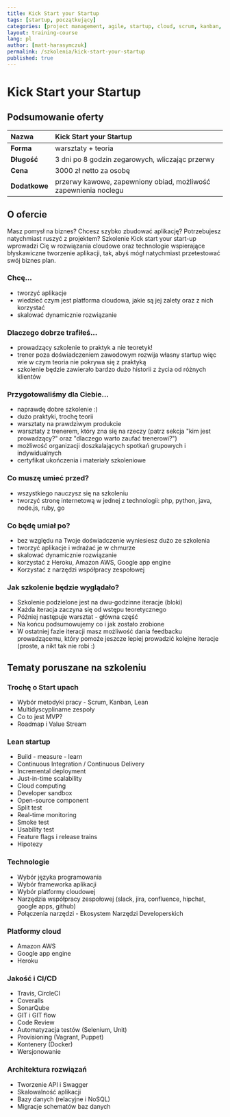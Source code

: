 ```yaml
---
title: Kick Start your Startup
tags: [startup, początkujący]
categories: [project management, agile, startup, cloud, scrum, kanban, Lean, amazon, heroku, jira]
layout: training-course
lang: pl
author: [matt-harasymczuk]
permalink: /szkolenia/kick-start-your-startup
published: true
---
```


# Kick Start your Startup

## Podsumowanie oferty

| Nazwa         | Kick Start your Startup                                         |
|:--------------|:----------------------------------------------------------------|
| **Forma**     | warsztaty + teoria                                              |
| **Długość**   | 3 dni po 8 godzin zegarowych, wliczając przerwy                 |
| **Cena**      | 3000 zł netto za osobę                                          |
| **Dodatkowe** | przerwy kawowe, zapewniony obiad, możliwość zapewnienia noclegu |

## O ofercie
Masz pomysł na biznes? Chcesz szybko zbudować aplikację? Potrzebujesz natychmiast ruszyć z projektem?
Szkolenie Kick start your start-up wprowadzi Cię w rozwiązania cloudowe oraz technologie wspierające błyskawiczne tworzenie aplikacji, tak, abyś mógł natychmiast przetestować swój biznes plan. 

### Chcę...
- tworzyć aplikacje 
- wiedzieć czym jest platforma cloudowa, jakie są jej zalety oraz z nich korzystać
- skalować dynamicznie rozwiązanie 


### Dlaczego dobrze trafiłeś...
- prowadzący szkolenie to praktyk a nie teoretyk!
- trener poza doświadczeniem zawodowym rozwija własny startup więc wie w czym teoria nie pokrywa się z praktyką
- szkolenie będzie zawierało bardzo dużo historii z życia od różnych klientów

### Przygotowaliśmy dla Ciebie...
- naprawdę dobre szkolenie :)
- dużo praktyki, trochę teorii
- warsztaty na prawdziwym produkcie
- warsztaty z trenerem, który zna się na rzeczy (patrz sekcja "kim jest prowadzący?" oraz "dlaczego warto zaufać trenerowi?")
- możliwość organizacji doszkalających spotkań grupowych i indywidualnych
- certyfikat ukończenia i materiały szkoleniowe

### Co muszę umieć przed?
- wszystkiego nauczysz się na szkoleniu
- tworzyć stronę internetową w jednej z technologii: php, python, java, node.js, ruby, go

### Co będę umiał po?
- bez względu na Twoje doświadczenie wyniesiesz dużo ze szkolenia
- tworzyć aplikacje i wdrażać je w chmurze
- skalować dynamicznie rozwiązanie 
- korzystać z Heroku, Amazon AWS, Google app engine
- Korzystać z narzędzi współpracy zespołowej

### Jak szkolenie będzie wyglądało?
- Szkolenie podzielone jest na dwu-godzinne iteracje (bloki)
- Każda iteracja zaczyna się od wstępu teoretycznego
- Później następuje warsztat - główna część
- Na końcu podsumowujemy co i jak zostało zrobione
- W ostatniej fazie iteracji masz możliwość dania feedbacku prowadzącemu, który pomoże jeszcze lepiej prowadzić kolejne iteracje (proste, a nikt tak nie robi :)

## Tematy poruszane na szkoleniu

### Trochę o Start upach
- Wybór metodyki pracy - Scrum, Kanban, Lean
- Multidyscyplinarne zespoły
- Co to jest MVP?
- Roadmap i Value Stream

### Lean startup
- Build - measure - learn 
- Continuous Integration / Continuous Delivery
- Incremental deployment 
- Just-in-time scalability
- Cloud computing 
- Developer sandbox 
- Open-source component 
- Split test
- Real-time monitoring
- Smoke test
- Usability test 
- Feature flags i release trains
- Hipotezy

### Technologie 
- Wybór języka programowania
- Wybór frameworka aplikacji 
- Wybór platformy cloudowej
- Narzędzia współpracy zespołowej (slack, jira, confluence, hipchat, google apps, github)
- Połączenia narzędzi - Ekosystem Narzędzi Developerskich

### Platformy cloud 
- Amazon AWS
- Google app engine
- Heroku

### Jakość i CI/CD
- Travis, CircleCI
- Coveralls
- SonarQube
- GIT i GIT flow 
- Code Review
- Automatyzacja testów (Selenium, Unit)
- Provisioning (Vagrant, Puppet)
- Kontenery (Docker) 
- Wersjonowanie

### Architektura rozwiązań 
- Tworzenie API i Swagger
- Skalowalność aplikacji 
- Bazy danych (relacyjne i NoSQL)
- Migracje schematów baz danych



